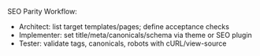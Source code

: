SEO Parity Workflow:
- Architect: list target templates/pages; define acceptance checks
- Implementer: set title/meta/canonicals/schema via theme or SEO plugin
- Tester: validate tags, canonicals, robots with cURL/view-source
